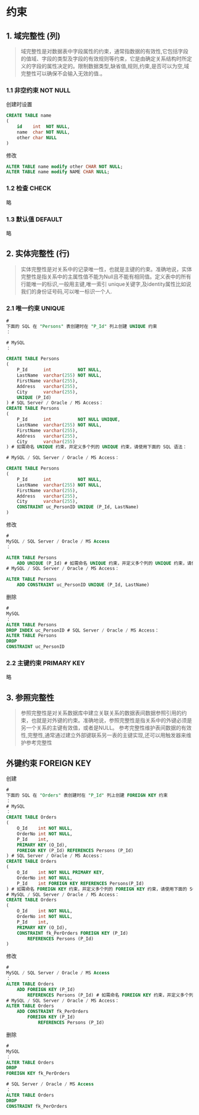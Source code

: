 # 约束

## 1. 域完整性 (列)

> 域完整性是对数据表中字段属性的约束，通常指数据的有效性,它包括字段的值域、字段的类型及字段的有效规则等约束，它是由确定关系结构时所定义的字段的属性决定的。限制数据类型,缺省值,规则,约束,是否可以为空,域完整性可以确保不会输入无效的值.。

### 1.1 非空约束 NOT NULL

创建时设置

```sql
CREATE TABLE name
(
    id    int  NOT NULL,
    name  char NOT NULL,
    other char NULL
)
```

修改

```sql
ALTER TABLE name modify other CHAR NOT NULL;
ALTER TABLE name modify NAME CHAR NULL;
```

### 1.2 检查 CHECK

略
### 1.3 默认值 DEFAULT

略
## 2. 实体完整性 (行)

> 实体完整性是对关系中的记录唯一性，也就是主键的约束。准确地说，实体完整性是指关系中的主属性值不能为Null且不能有相同值。定义表中的所有行能唯一的标识,一般用主键,唯一索引
> unique关键字,及identity属性比如说我们的身份证号码,可以唯一标识一个人.

### 2.1 唯一约束 UNIQUE

```sql
#
下面的 SQL 在 "Persons" 表创建时在 "P_Id" 列上创建 UNIQUE 约束
：

# MySQL
：

CREATE TABLE Persons
(
    P_Id      int          NOT NULL,
    LastName  varchar(255) NOT NULL,
    FirstName varchar(255),
    Address   varchar(255),
    City      varchar(255),
    UNIQUE (P_Id)
) # SQL Server / Oracle / MS Access：
CREATE TABLE Persons
(
    P_Id      int          NOT NULL UNIQUE,
    LastName  varchar(255) NOT NULL,
    FirstName varchar(255),
    Address   varchar(255),
    City      varchar(255)
) # 如需命名 UNIQUE 约束，并定义多个列的 UNIQUE 约束，请使用下面的 SQL 语法：

# MySQL / SQL Server / Oracle / MS Access：

CREATE TABLE Persons
(
    P_Id      int          NOT NULL,
    LastName  varchar(255) NOT NULL,
    FirstName varchar(255),
    Address   varchar(255),
    City      varchar(255),
    CONSTRAINT uc_PersonID UNIQUE (P_Id, LastName)
)

```

修改

```sql
#
MySQL / SQL Server / Oracle / MS Access
：

ALTER TABLE Persons
    ADD UNIQUE (P_Id) # 如需命名 UNIQUE 约束，并定义多个列的 UNIQUE 约束，请使用下面的 SQL 语法：
# MySQL / SQL Server / Oracle / MS Access：

ALTER TABLE Persons
    ADD CONSTRAINT uc_PersonID UNIQUE (P_Id, LastName)
```

删除

```sql
#
MySQL
：
ALTER TABLE Persons
DROP INDEX uc_PersonID # SQL Server / Oracle / MS Access：
ALTER TABLE Persons
DROP
CONSTRAINT uc_PersonID
```

### 2.2 主键约束 PRIMARY KEY

略

## 3. 参照完整性

> 参照完整性是对关系数据库中建立关联关系的数据表间数据参照引用的约束，也就是对外键的约束。准确地说，参照完整性是指关系中的外键必须是另一个关系的主键有效值，或者是NULL。
> 参考完整性维护表间数据的有效性,完整性,通常通过建立外部键联系另一表的主键实现,还可以用触发器来维护参考完整性


## 外键约束 FOREIGN KEY

创建

```sql
#
下面的 SQL 在 "Orders" 表创建时在 "P_Id" 列上创建 FOREIGN KEY 约束
：
# MySQL
：
CREATE TABLE Orders
(
    O_Id    int NOT NULL,
    OrderNo int NOT NULL,
    P_Id    int,
    PRIMARY KEY (O_Id),
    FOREIGN KEY (P_Id) REFERENCES Persons (P_Id)
) # SQL Server / Oracle / MS Access：
CREATE TABLE Orders
(
    O_Id    int NOT NULL PRIMARY KEY,
    OrderNo int NOT NULL,
    P_Id    int FOREIGN KEY REFERENCES Persons(P_Id)
) # 如需命名 FOREIGN KEY 约束，并定义多个列的 FOREIGN KEY 约束，请使用下面的 SQL 语法：
# MySQL / SQL Server / Oracle / MS Access：
CREATE TABLE Orders
(
    O_Id    int NOT NULL,
    OrderNo int NOT NULL,
    P_Id    int,
    PRIMARY KEY (O_Id),
    CONSTRAINT fk_PerOrders FOREIGN KEY (P_Id)
        REFERENCES Persons (P_Id)
)
```

修改

```sql
#
MySQL / SQL Server / Oracle / MS Access
：
ALTER TABLE Orders
    ADD FOREIGN KEY (P_Id)
        REFERENCES Persons (P_Id) # 如需命名 FOREIGN KEY 约束，并定义多个列的 FOREIGN KEY 约束，请使用下面的 SQL 语法：
# MySQL / SQL Server / Oracle / MS Access：
ALTER TABLE Orders
    ADD CONSTRAINT fk_PerOrders
        FOREIGN KEY (P_Id)
            REFERENCES Persons (P_Id)
```

删除

```sql
#
MySQL
：
ALTER TABLE Orders
DROP
FOREIGN KEY fk_PerOrders

# SQL Server / Oracle / MS Access
：
ALTER TABLE Orders
DROP
CONSTRAINT fk_PerOrders
```
